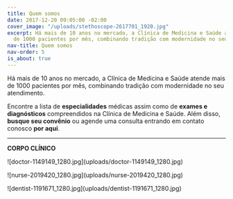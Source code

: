 ```yaml
---
title: Quem somos
date: 2017-12-20 09:05:00 -02:00
cover_image: "/uploads/stethoscope-2617701_1920.jpg"
excerpt: Há mais de 10 anos no mercado, a Clínica de Medicina e Saúde atende mais
  de 1000 pacientes por mês, combinando tradição com modernidade no seu atendimento.
nav-title: Quem somos
nav-order: 5
is_about: true
---
```


Há mais de 10 anos no mercado, a Clínica de Medicina e Saúde atende mais de 1000 pacientes por mês, combinando tradição com modernidade no seu atendimento.

Encontre a lista de **especialidades** médicas assim como de **exames e diagnósticos** compreendidos na Clínica de Medicina e Saúde. Além disso, **busque seu convênio** ou agende uma consulta entrando em contato conosco **por aqui**.

---

**CORPO CLÍNICO**

!\[doctor-1149149_1280.jpg\](uploads/doctor-1149149_1280.jpg)

!\[nurse-2019420_1280.jpg\](uploads/nurse-2019420_1280.jpg)

!\[dentist-1191671_1280.jpg\](uploads/dentist-1191671_1280.jpg)